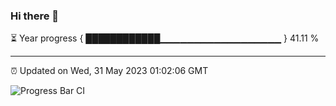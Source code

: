 ### Hi there 👋

⏳ Year progress { ████████████▁▁▁▁▁▁▁▁▁▁▁▁▁▁▁▁▁▁ } 41.11 %

---

⏰ Updated on Wed, 31 May 2023 01:02:06 GMT

![Progress Bar CI](https://github.com/liununu/liununu/workflows/Progress%20Bar%20CI/badge.svg)
